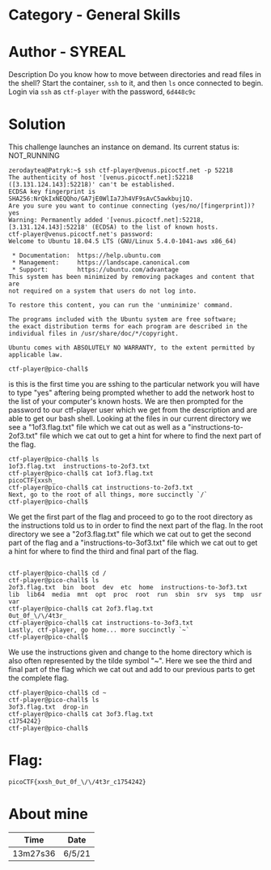 # Category - General Skills
# Author - SYREAL
Description
Do you know how to move between directories and read files in the shell? Start the container, `ssh` to it, and then `ls` once connected to begin. Login via `ssh` as `ctf-player` with the password, `6d448c9c`


# Solution 
This challenge launches an instance on demand.
Its current status is: NOT_RUNNING


```
zerodaytea@Patryk:~$ ssh ctf-player@venus.picoctf.net -p 52218
The authenticity of host '[venus.picoctf.net]:52218 ([3.131.124.143]:52218)' can't be established.
ECDSA key fingerprint is SHA256:NrQkIxNEQQho/GA7jE0WlIa7Jh4VF9sAvC5awkbuj1Q.
Are you sure you want to continue connecting (yes/no/[fingerprint])? yes
Warning: Permanently added '[venus.picoctf.net]:52218,[3.131.124.143]:52218' (ECDSA) to the list of known hosts.
ctf-player@venus.picoctf.net's password:
Welcome to Ubuntu 18.04.5 LTS (GNU/Linux 5.4.0-1041-aws x86_64)

 * Documentation:  https://help.ubuntu.com
 * Management:     https://landscape.canonical.com
 * Support:        https://ubuntu.com/advantage
This system has been minimized by removing packages and content that are
not required on a system that users do not log into.

To restore this content, you can run the 'unminimize' command.

The programs included with the Ubuntu system are free software;
the exact distribution terms for each program are described in the
individual files in /usr/share/doc/*/copyright.

Ubuntu comes with ABSOLUTELY NO WARRANTY, to the extent permitted by
applicable law.

ctf-player@pico-chall$
```


is this is the first time you are sshing to the particular network you will have to type "yes" aftering being prompted whether to add the network host to the list of your computer's known hosts. We are then prompted for the password to our ctf-player user which we get from the description and are able to get our bash shell. Looking at the files in our current directory we see a "1of3.flag.txt" file which we cat out as well as a "instructions-to-2of3.txt" file which we cat out to get a hint for where to find the next part of the flag.

```
ctf-player@pico-chall$ ls
1of3.flag.txt  instructions-to-2of3.txt
ctf-player@pico-chall$ cat 1of3.flag.txt
picoCTF{xxsh_
ctf-player@pico-chall$ cat instructions-to-2of3.txt
Next, go to the root of all things, more succinctly `/`
ctf-player@pico-chall$
```

We get the first part of the flag and proceed to go to the root directory as the instructions told us to in order to find the next part of the flag. In the root directory we see a "2of3.flag.txt" file which we cat out to get the second part of the flag and a "instructions-to-3of3.txt" file which we cat out to get a hint for where to find the third and final part of the flag.


```

ctf-player@pico-chall$ cd /
ctf-player@pico-chall$ ls
2of3.flag.txt  bin  boot  dev  etc  home  instructions-to-3of3.txt  lib  lib64  media  mnt  opt  proc  root  run  sbin  srv  sys  tmp  usr  var
ctf-player@pico-chall$ cat 2of3.flag.txt
0ut_0f_\/\/4t3r_
ctf-player@pico-chall$ cat instructions-to-3of3.txt
Lastly, ctf-player, go home... more succinctly `~`
ctf-player@pico-chall$
```

We use the instructions given and change to the home directory which is also often represented by the tilde symbol "~". Here we see the third and final part of the flag which we cat out and add to our previous parts to get the complete flag.
```
ctf-player@pico-chall$ cd ~
ctf-player@pico-chall$ ls
3of3.flag.txt  drop-in
ctf-player@pico-chall$ cat 3of3.flag.txt
c1754242}
ctf-player@pico-chall$
```

# Flag:

```
picoCTF{xxsh_0ut_0f_\/\/4t3r_c1754242}
```
# About mine 

Time  | Date
------------ | -------------
13m27s36 | 6/5/21
